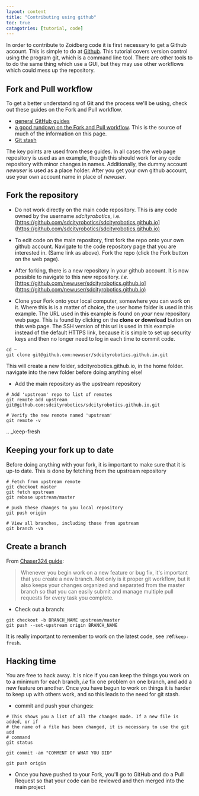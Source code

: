 ```yaml
---
layout: content
title: "Contributing using github"
toc: true
catagotries: [tutorial, code]
---
```


In order to contribute to Zoidberg code it is first necessary to get a Github account. This is simple to do at [Github](http://github.com/). This tutorial covers version control using the program git, which is a command line tool. There are other tools to to do the same thing which use a GUI, but they may use other workflows which could mess up the repository.

## Fork and Pull workflow

To get a better understanding of Git and the process we'll be using, check out these guides on the Fork and Pull workflow.

- [general GitHub guides](https://guides.github.com/)
- [a good rundown on the Fork and Pull workflow](https://gist.github.com/Chaser324/ce0505fbed06b947d962). This is the source of much of the information on this page.
- [Git stash](https://git-scm.com/book/en/v1/Git-Tools-Stashing)

The key points are used from these guides. In all cases the web page repository is used as an example, though this should work for any code repository with minor changes in names. Additionally, the dummy account *newuser* is used as a place holder. After you get your own github account, use your own account name in place of *newuser*.

## Fork the repository

- Do not work directly on the main code repository. This is any code owned by
  the username *sdcityrobotics*, i.e. [https://github.com/sdcityrobotics/sdcityrobotics.github.io](https://github.com/sdcityrobotics/sdcityrobotics.github.io)

- To edit code on the main repository, first fork the repo onto your own github
  account. Navigate to the code repository page that you are interested in. (Same link as above). Fork the repo (click the Fork button on the web page).

- After forking, there is a new repository in your github account. It is now
  possible to navigate to this new repository. *i.e.* [https://github.com/newuser/sdcityrobotics.github.io](https://github.com/newuser/sdcityrobotics.github.io)

- Clone your Fork onto your local computer, somewhere you can work on it. Where this
  is is a matter of choice, the user home folder is used in this example. The URL used in this example is found on *your* new repository web page. This is found by clicking on the **clone or download** button on this web page. The SSH version of this url is used in this example instead of the default HTTPS link, because it is simple to set up security keys and then no longer need to log in each time to commit code.

```
cd ~
git clone git@github.com:newuser/sdcityrobotics.github.io.git
```

This will create a new folder, sdcityrobotics.github.io, in the home folder. navigate into the new folder before doing anything else!

- Add the main repository as the upstream repository

```
# Add 'upstream' repo to list of remotes
git remote add upstream git@github.com:sdcityrobotics/sdcityrobotics.github.io.git

# Verify the new remote named 'upstream'
git remote -v
```

.. _keep-fresh
## Keeping your fork up to date

Before doing anything with your fork, it is important to make sure that it is up-to date. This is done by fetching from the upstream repository

```
# Fetch from upstream remote
git checkout master
git fetch upstream
git rebase upstream/master

# push these changes to you local repository
git push origin

# View all branches, including those from upstream
git branch -va
```

## Create a branch
From [Chaser324 guide](https://gist.github.com/Chaser324/ce0505fbed06b947d962):

> Whenever you begin work on a new feature or bug fix, it's important that you create a new branch. Not only is it proper git workflow, but it also keeps your changes organized and separated from the master branch so that you can easily submit and manage multiple pull requests for every task you complete.

- Check out a branch:

```
git checkout -b BRANCH_NAME upstream/master
git push --set-upstream origin BRANCH_NAME
```

It is really important to remember to work on the latest code, see :ref:`keep-fresh`.

## Hacking time

You are free to hack away. It is nice if you can keep the things you work on to a minimum for each branch, *i.e* fix one problem on one branch, and add a new feature on another. Once you have begun to work on things it is harder to keep up with others work, and so this leads to the need for git stash.

- commit and push your changes:

```
# This shows you a list of all the changes made. If a new file is added, or if
# the name of a file has been changed, it is necessary to use the git add
# command
git status

git commit -am "COMMENT OF WHAT YOU DID"

git push origin
```

- Once you have pushed to your Fork, you'll go to GitHub and do a Pull Request so
that your code can be reviewed and then merged into the main project
